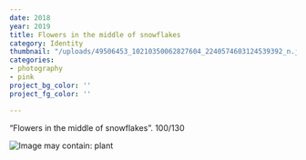 ```yaml
---
date: 2018
year: 2019
title: Flowers in the middle of snowflakes
category: Identity
thumbnail: "/uploads/49506453_10210350062827604_2240574603124539392_n.jpg"
categories:
- photography
- pink
project_bg_color: ''
project_fg_color: ''

---
```

“Flowers in the middle of snowflakes”. 100/130

![Image may contain: plant](https://scontent-amt2-1.xx.fbcdn.net/v/t1.0-9/49506453_10210350062827604_2240574603124539392_n.jpg?_nc_cat=100&_nc_oc=AQk9iJ9I1OCW0C0yoKT0sDvaud5jg3S7aGhAvn7M10opTkrPbd-WPcokzj2OAfyqtgA&_nc_ht=scontent-amt2-1.xx&oh=41f179937bd17330e05d92e4450ce81a&oe=5D96D845)